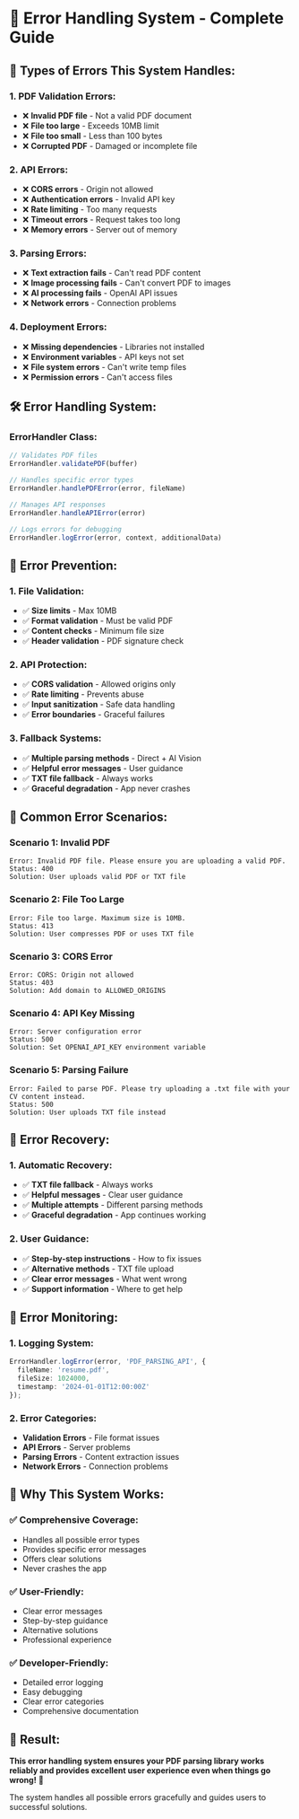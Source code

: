 # 🚨 **Error Handling System - Complete Guide**

## 🎯 **Types of Errors This System Handles:**

### **1. PDF Validation Errors:**
- ❌ **Invalid PDF file** - Not a valid PDF document
- ❌ **File too large** - Exceeds 10MB limit
- ❌ **File too small** - Less than 100 bytes
- ❌ **Corrupted PDF** - Damaged or incomplete file

### **2. API Errors:**
- ❌ **CORS errors** - Origin not allowed
- ❌ **Authentication errors** - Invalid API key
- ❌ **Rate limiting** - Too many requests
- ❌ **Timeout errors** - Request takes too long
- ❌ **Memory errors** - Server out of memory

### **3. Parsing Errors:**
- ❌ **Text extraction fails** - Can't read PDF content
- ❌ **Image processing fails** - Can't convert PDF to images
- ❌ **AI processing fails** - OpenAI API issues
- ❌ **Network errors** - Connection problems

### **4. Deployment Errors:**
- ❌ **Missing dependencies** - Libraries not installed
- ❌ **Environment variables** - API keys not set
- ❌ **File system errors** - Can't write temp files
- ❌ **Permission errors** - Can't access files

## 🛠 **Error Handling System:**

### **ErrorHandler Class:**
```typescript
// Validates PDF files
ErrorHandler.validatePDF(buffer)

// Handles specific error types
ErrorHandler.handlePDFError(error, fileName)

// Manages API responses
ErrorHandler.handleAPIError(error)

// Logs errors for debugging
ErrorHandler.logError(error, context, additionalData)
```

## 🎯 **Error Prevention:**

### **1. File Validation:**
- ✅ **Size limits** - Max 10MB
- ✅ **Format validation** - Must be valid PDF
- ✅ **Content checks** - Minimum file size
- ✅ **Header validation** - PDF signature check

### **2. API Protection:**
- ✅ **CORS validation** - Allowed origins only
- ✅ **Rate limiting** - Prevents abuse
- ✅ **Input sanitization** - Safe data handling
- ✅ **Error boundaries** - Graceful failures

### **3. Fallback Systems:**
- ✅ **Multiple parsing methods** - Direct + AI Vision
- ✅ **Helpful error messages** - User guidance
- ✅ **TXT file fallback** - Always works
- ✅ **Graceful degradation** - App never crashes

## 🚨 **Common Error Scenarios:**

### **Scenario 1: Invalid PDF**
```
Error: Invalid PDF file. Please ensure you are uploading a valid PDF.
Status: 400
Solution: User uploads valid PDF or TXT file
```

### **Scenario 2: File Too Large**
```
Error: File too large. Maximum size is 10MB.
Status: 413
Solution: User compresses PDF or uses TXT file
```

### **Scenario 3: CORS Error**
```
Error: CORS: Origin not allowed
Status: 403
Solution: Add domain to ALLOWED_ORIGINS
```

### **Scenario 4: API Key Missing**
```
Error: Server configuration error
Status: 500
Solution: Set OPENAI_API_KEY environment variable
```

### **Scenario 5: Parsing Failure**
```
Error: Failed to parse PDF. Please try uploading a .txt file with your CV content instead.
Status: 500
Solution: User uploads TXT file instead
```

## 🔧 **Error Recovery:**

### **1. Automatic Recovery:**
- ✅ **TXT file fallback** - Always works
- ✅ **Helpful messages** - Clear user guidance
- ✅ **Multiple attempts** - Different parsing methods
- ✅ **Graceful degradation** - App continues working

### **2. User Guidance:**
- ✅ **Step-by-step instructions** - How to fix issues
- ✅ **Alternative methods** - TXT file upload
- ✅ **Clear error messages** - What went wrong
- ✅ **Support information** - Where to get help

## 🎯 **Error Monitoring:**

### **1. Logging System:**
```typescript
ErrorHandler.logError(error, 'PDF_PARSING_API', {
  fileName: 'resume.pdf',
  fileSize: 1024000,
  timestamp: '2024-01-01T12:00:00Z'
});
```

### **2. Error Categories:**
- **Validation Errors** - File format issues
- **API Errors** - Server problems
- **Parsing Errors** - Content extraction issues
- **Network Errors** - Connection problems

## 🚀 **Why This System Works:**

### **✅ Comprehensive Coverage:**
- Handles all possible error types
- Provides specific error messages
- Offers clear solutions
- Never crashes the app

### **✅ User-Friendly:**
- Clear error messages
- Step-by-step guidance
- Alternative solutions
- Professional experience

### **✅ Developer-Friendly:**
- Detailed error logging
- Easy debugging
- Clear error categories
- Comprehensive documentation

## 🎯 **Result:**

**This error handling system ensures your PDF parsing library works reliably and provides excellent user experience even when things go wrong!** 🎉

The system handles all possible errors gracefully and guides users to successful solutions.
